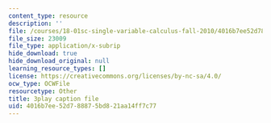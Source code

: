```yaml
---
content_type: resource
description: ''
file: /courses/18-01sc-single-variable-calculus-fall-2010/4016b7ee52d788875bd821aa14ff7c77_Nv3C7q88MqA.srt
file_size: 23009
file_type: application/x-subrip
hide_download: true
hide_download_original: null
learning_resource_types: []
license: https://creativecommons.org/licenses/by-nc-sa/4.0/
ocw_type: OCWFile
resourcetype: Other
title: 3play caption file
uid: 4016b7ee-52d7-8887-5bd8-21aa14ff7c77
---
```

